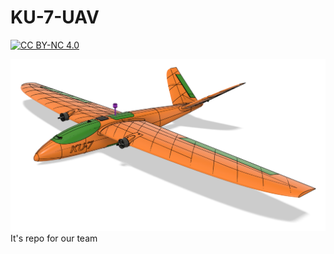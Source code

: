 # KU-7-UAV
[![CC BY-NC 4.0][cc-by-nc-shield]][cc-by-nc]

[cc-by-nc]: https://creativecommons.org/licenses/by-nc/4.0/
[cc-by-nc-shield]: https://img.shields.io/badge/License-CC%20BY--NC%204.0-lightgrey.svg

![alt text](https://github.com/YuRa-Aero/KU-7-UAV/blob/main/1.png?raw=true)
It's repo for our team
